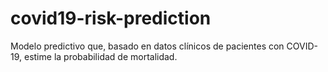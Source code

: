 # covid19-risk-prediction
Modelo predictivo que, basado en datos clínicos de pacientes con COVID-19, estime la probabilidad de mortalidad. 
